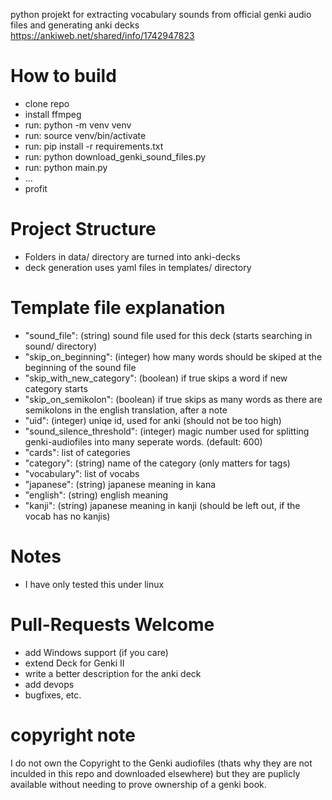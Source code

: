 python projekt for extracting vocabulary sounds from official genki audio files and generating anki decks
https://ankiweb.net/shared/info/1742947823

# How to build
- clone repo
- install ffmpeg
- run: python -m venv venv
- run: source venv/bin/activate
- run: pip install -r requirements.txt
- run: python download_genki_sound_files.py
- run: python main.py
- ...
- profit

# Project Structure
- Folders in data/ directory are turned into anki-decks
- deck generation uses yaml files in templates/ directory

# Template file explanation
- "sound_file": (string) sound file used for this deck (starts searching in sound/ directory)
- "skip_on_beginning": (integer) how many words should be skiped at the beginning of the sound file
- "skip_with_new_category": (boolean) if true skips a word if new category starts
- "skip_on_semikolon": (boolean) if true skips as many words as there are semikolons in the english translation, after a note
- "uid": (integer) uniqe id, used for anki (should not be too high)
- "sound_silence_threshold": (integer) magic number used for splitting genki-audiofiles into many seperate words. (default: 600)
- "cards": list of categories
- "category": (string) name of the category (only matters for tags)
- "vocabulary": list of vocabs
- "japanese": (string) japanese meaning in kana
- "english": (string) english meaning
- "kanji": (string) japanese meaning in kanji (should be left out, if the vocab has no kanjis)

# Notes
- I have only tested this under linux

# Pull-Requests Welcome
- add Windows support (if you care)
- extend Deck for Genki II
- write a better description for the anki deck
- add devops
- bugfixes, etc.

# copyright note
I do not own the Copyright to the Genki audiofiles (thats why they are not inculded in this repo and downloaded elsewhere) but they are puplicly available without needing to prove ownership of a genki book.

